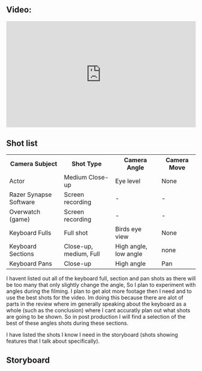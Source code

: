 <style>
  .resp-container {
    position: relative;
    overflow: hidden;
    padding-top: 56.25%;
}
  .resp-iframe {
    position: absolute;
    top: 0;
    left: 0;
    width: 100%;
    height: 100%;
    border: 0;
}
</style>

## Video:
<div class="resp-container">
<iframe class="resp-iframe" src="https://www.youtube.com/embed/-JR7h4kgNoM" frameborder="0" allow="accelerometer; autoplay; encrypted-media; gyroscope; picture-in-picture" allowfullscreen></iframe>
</div>


## Shot list
<table>
	<tr>
    		<th>Camera Subject</th>
    		<th>Shot Type</th>
		<th>Camera Angle</th>
		<th>Camera Move</th>
	</tr>
	<tr>
		<td>Actor</td>
    		<td>Medium Close-up</td>
    		<td>Eye level</td>
    		<td>None</td>
 	</tr>
  	<tr>
		<td>Razer Synapse Software</td>
    		<td>Screen recording</td>
    		<td>-</td>
    		<td>-</td>
  	</tr>
    	<tr>
		<td>Overwatch (game)</td>
    		<td>Screen recording</td>
    		<td>-</td>
    		<td>-</td>
  	</tr>
    	<tr>
		<td>Keyboard Fulls</td>
    		<td>Full shot</td>
    		<td>Birds eye view</td>
    		<td>None</td>
  	</tr>
    	<tr>
		<td>Keyboard Sections</td>
    		<td>Close-up, medium, Full</td>
    		<td>High angle, low angle</td>
    		<td>none</td>
  	</tr>
      	<tr>
		<td>Keyboard Pans</td>
    		<td>Close-up</td>
    		<td>High angle</td>
    		<td>Pan</td>
  	</tr>
</table>

I havent listed out all of the keyboard full, section and pan shots as there will be too many that only slightly change the angle, So I plan to experiment with angles during the filming. I plan to get alot more footage then I need and to use the best shots for the video. Im doing this because there are alot of parts in the review where im generally speaking about the keyboard as a whole (such as the conclusion) where I cant accuratly plan out what shots are going to be shown. So in post production I will find a selection of the best of these angles shots during these sections.

I have listed the shots I know I need in the storyboard (shots showing features that I talk about specifically). 

## Storyboard



